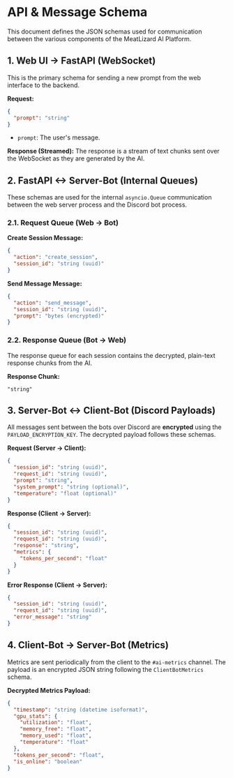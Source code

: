 # API & Message Schema

This document defines the JSON schemas used for communication between the various components of the MeatLizard AI Platform.

## 1. Web UI -> FastAPI (WebSocket)

This is the primary schema for sending a new prompt from the web interface to the backend.

**Request:**
```json
{
  "prompt": "string"
}
```
-   `prompt`: The user's message.

**Response (Streamed):**
The response is a stream of text chunks sent over the WebSocket as they are generated by the AI.

## 2. FastAPI <-> Server-Bot (Internal Queues)

These schemas are used for the internal `asyncio.Queue` communication between the web server process and the Discord bot process.

### 2.1. Request Queue (Web -> Bot)

**Create Session Message:**
```json
{
  "action": "create_session",
  "session_id": "string (uuid)"
}
```

**Send Message Message:**
```json
{
  "action": "send_message",
  "session_id": "string (uuid)",
  "prompt": "bytes (encrypted)"
}
```

### 2.2. Response Queue (Bot -> Web)

The response queue for each session contains the decrypted, plain-text response chunks from the AI.

**Response Chunk:**
```
"string"
```

## 3. Server-Bot <-> Client-Bot (Discord Payloads)

All messages sent between the bots over Discord are **encrypted** using the `PAYLOAD_ENCRYPTION_KEY`. The decrypted payload follows these schemas.

**Request (Server -> Client):**
```json
{
  "session_id": "string (uuid)",
  "request_id": "string (uuid)",
  "prompt": "string",
  "system_prompt": "string (optional)",
  "temperature": "float (optional)"
}
```

**Response (Client -> Server):**
```json
{
  "session_id": "string (uuid)",
  "request_id": "string (uuid)",
  "response": "string",
  "metrics": {
    "tokens_per_second": "float"
  }
}
```

**Error Response (Client -> Server):**
```json
{
  "session_id": "string (uuid)",
  "request_id": "string (uuid)",
  "error_message": "string"
}
```

## 4. Client-Bot -> Server-Bot (Metrics)

Metrics are sent periodically from the client to the `#ai-metrics` channel. The payload is an encrypted JSON string following the `ClientBotMetrics` schema.

**Decrypted Metrics Payload:**
```json
{
  "timestamp": "string (datetime isoformat)",
  "gpu_stats": {
    "utilization": "float",
    "memory_free": "float",
    "memory_used": "float",
    "temperature": "float"
  },
  "tokens_per_second": "float",
  "is_online": "boolean"
}
```